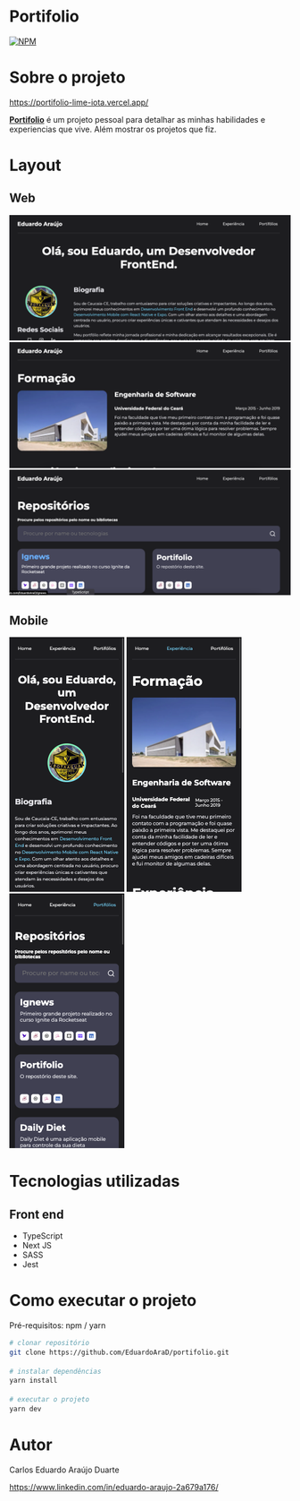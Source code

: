 # Portifolio
[![NPM](https://img.shields.io/npm/l/react)](https://github.com/EduardoAraD/portifolio/blob/main/LICENSE)

# Sobre o projeto

https://portifolio-lime-iota.vercel.app/

**[Portifolio](https://portifolio-lime-iota.vercel.app/)** é um projeto pessoal para detalhar as minhas habilidades e experiencias que vive. Além mostrar os projetos que fiz.

# Layout
## Web
![Web 1](https://github.com/EduardoAraD/assets/blob/main/portifolio/web/home.png) ![Web 2](https://github.com/EduardoAraD/assets/blob/main/portifolio/web/experience.png) ![Web 3](https://github.com/EduardoAraD/assets/blob/main/portifolio/web/repository.png)

## Mobile
![Mobile 1](https://github.com/EduardoAraD/assets/blob/main/portifolio/mobile/home.png) ![Mobile 2](https://github.com/EduardoAraD/assets/blob/main/portifolio/mobile/experience.png) ![Mobile 3](https://github.com/EduardoAraD/assets/blob/main/portifolio/mobile/repository.png)

# Tecnologias utilizadas
## Front end
- TypeScript
- Next JS
- SASS
- Jest

# Como executar o projeto
Pré-requisitos: npm / yarn

```bash
# clonar repositório
git clone https://github.com/EduardoAraD/portifolio.git

# instalar dependências
yarn install

# executar o projeto
yarn dev
```

# Autor

Carlos Eduardo Araújo Duarte

https://www.linkedin.com/in/eduardo-araujo-2a679a176/

